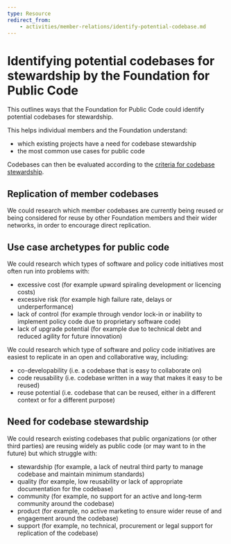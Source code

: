 ```yaml
---
type: Resource
redirect_from:
    - activities/member-relations/identify-potential-codebase.md
---
```


# Identifying potential codebases for stewardship by the Foundation for Public Code

This outlines ways that the Foundation for Public Code could identify potential codebases for stewardship.

This helps individual members and the Foundation understand:

* which existing projects have a need for codebase stewardship
* the most common use cases for public code

Codebases can then be evaluated according to the [criteria for codebase stewardship](../codebase-stewardship-assesment/criteria-for-codebase-stewardship.md).

## Replication of member codebases

We could research which member codebases are currently being reused or being considered for reuse by other Foundation members and their wider networks, in order to encourage direct replication.

## Use case archetypes for public code

We could research which types of software and policy code initiatives most often run into problems with:

* excessive cost (for example upward spiraling development or licencing costs)
* excessive risk (for example high failure rate, delays or underperformance)
* lack of control (for example through vendor lock-in or inability to implement policy code due to proprietary software code)
* lack of upgrade potential (for example due to technical debt and reduced agility for future innovation)

We could research which type of software and policy code initiatives are easiest to replicate in an open and collaborative way, including:

* co-developability (i.e. a codebase that is easy to collaborate on)
* code reusability (i.e. codebase written in a way that makes it easy to be reused)
* reuse potential (i.e. codebase that can be reused, either in a different context or for a different purpose)

## Need for codebase stewardship

We could research existing codebases that public organizations (or other third parties) are reusing widely as public code (or may want to in the future) but which struggle with:

* stewardship (for example, a lack of neutral third party to manage codebase and maintain minimum standards)
* quality (for example, low reusability or lack of appropriate documentation for the codebase)
* community (for example, no support for an active and long-term community around the codebase)
* product (for example, no active marketing to ensure wider reuse of and engagement around the codebase)
* support (for example, no technical, procurement or legal support for replication of the codebase)
